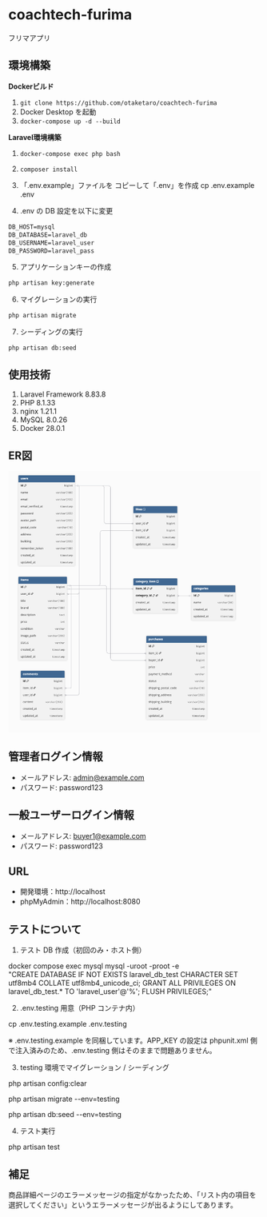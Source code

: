 # coachtech-furima
フリマアプリ

## 環境構築
**Dockerビルド**
1. `git clone https://github.com/otaketaro/coachtech-furima`
2. Docker Desktop を起動
3. `docker-compose up -d --build`

**Laravel環境構築**
1. `docker-compose exec php bash`
2. `composer install`
3. 「.env.example」ファイルを コピーして「.env」を作成
    cp .env.example .env

4. .env の DB 設定を以下に変更
``` text
DB_HOST=mysql
DB_DATABASE=laravel_db
DB_USERNAME=laravel_user
DB_PASSWORD=laravel_pass
```
5. アプリケーションキーの作成
``` bash
php artisan key:generate
```

6. マイグレーションの実行
``` bash
php artisan migrate
```

7. シーディングの実行
``` bash
php artisan db:seed
```

## 使用技術
1. Laravel Framework 8.83.8
2. PHP 8.1.33
3. nginx 1.21.1
4. MySQL 8.0.26
5. Docker 28.0.1


## ER図

![ER図](./docs/er.png)





## 管理者ログイン情報
- メールアドレス: admin@example.com
- パスワード: password123

## 一般ユーザーログイン情報
- メールアドレス: buyer1@example.com
- パスワード: password123


## URL
- 開発環境：http://localhost
- phpMyAdmin：http://localhost:8080


## テストについて

1) テスト DB 作成（初回のみ・ホスト側）


docker compose exec mysql mysql -uroot -proot -e \
"CREATE DATABASE IF NOT EXISTS laravel_db_test CHARACTER SET utf8mb4 COLLATE utf8mb4_unicode_ci;
 GRANT ALL PRIVILEGES ON laravel_db_test.* TO 'laravel_user'@'%';
 FLUSH PRIVILEGES;"


2) .env.testing 用意（PHP コンテナ内）


cp .env.testing.example .env.testing


※ .env.testing.example を同梱しています。APP_KEY の設定は phpunit.xml 側で注入済みのため、.env.testing 側はそのままで問題ありません。

3) testing 環境でマイグレーション / シーディング


php artisan config:clear

php artisan migrate --env=testing

php artisan db:seed --env=testing


4) テスト実行


php artisan test


## 補足
商品詳細ページのエラーメッセージの指定がなかったため、「リスト内の項目を選択してください」というエラーメッセージが出るようにしてあります。